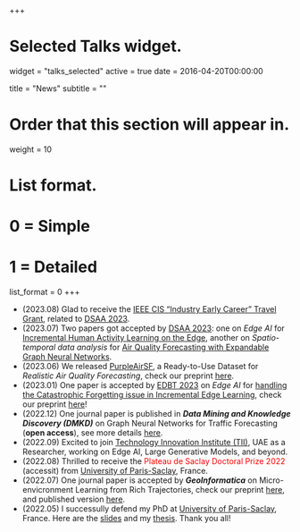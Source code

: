 +++
# Selected Talks widget.
widget = "talks_selected"
active = true 
date = 2016-04-20T00:00:00

title = "News"
subtitle = ""

# Order that this section will appear in.
weight = 10

# List format.
#   0 = Simple
#   1 = Detailed
list_format = 0
+++

- (2023.08) Glad to receive the [IEEE CIS “Industry Early Career” Travel Grant](https://cis.ieee.org/activities/membership-activities/travel-grants), related to [DSAA 2023](https://conferences.sigappfr.org/dsaa2023/).
- (2023.07) Two papers got accepted by [DSAA 2023](https://conferences.sigappfr.org/dsaa2023/): one on *Edge AI* for [Incremental Human Activity Learning on the Edge](https://arxiv.org/pdf/2308.11691.pdf), another on *Spatio-temporal data analysis* for [Air Quality Forecasting with Expandable Graph Neural Networks](https://arxiv.org/pdf/2307.15916.pdf).
- (2023.06) We released [PurpleAirSF](https://github.com/JingweiZuo/PurpleAirSF), a Ready-to-Use Dataset for *Realistic Air Quality Forecasting*, check our preprint [here](https://arxiv.org/pdf/2306.13948.pdf).
- (2023.01) One paper is accepted by [EDBT 2023](http://edbticdt2023.cs.uoi.gr/?contents=main.html) on *Edge AI* for [handling the Catastrophic Forgetting issue in Incremental Edge Learning](https://openproceedings.org/2023/conf/edbt/3-paper-155.pdf), check our preprint [here](https://arxiv.org/pdf/2302.09310.pdf)!
- (2022.12) One journal paper is published in ***Data Mining and Knowledge Discovery (DMKD)*** on Graph Neural Networks for Traffic Forecasting (**open access**), see more details [here](https://link.springer.com/article/10.1007/s10618-022-00903-7).
- (2022.09) Excited to join [Technology Innovation Institute (TII)](tii.ae), UAE as a Researcher, working on Edge AI, Large Generative Models, and beyond.
- (2022.08) Thrilled to receive the <span style="color:red">Plateau de Saclay Doctoral Prize 2022</span> (accessit) from [University of Paris-Saclay](https://www.universite-paris-saclay.fr/en), France.
- (2022.07) One journal paper is accepted by ***GeoInformatica*** on Micro-envicronment Learning from Rich Trajectories, check our preprint [here](https://hal.science/hal-03803155v1/document), and published version [here](https://www.researchgate.net/publication/.363696724_Learning_the_micro-environment_from_rich_trajectories_in_the_context_of_mobile_crowd_sensing).
- (2022.05) I successully defend my PhD at [University of Paris-Saclay](https://www.universite-paris-saclay.fr/en), France. Here are the [slides](../publication/PhD_defense_JingweiZuo_slides.pdf) and my [thesis](https://theses.hal.science/tel-03722855/document). Thank you all!
